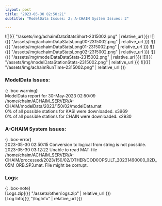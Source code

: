 ```yaml
---
layout: post
title: "2023-05-30 02:50:21"
subtitle: "ModelData Issues: 2; A-CHAIM System Issues: 2"

---
```


![]({{ "/assets/img/achaimDataStatsShort-2315002.png" | relative_url }})
![]({{ "/assets/img/achaimDataStatsLong00-2315002.png" | relative_url }})
![]({{ "/assets/img/achaimDataStatsLong01-2315002.png" | relative_url }})
![]({{ "/assets/img/achaimDataStatsLong02-2315002.png" | relative_url }})
![]({{ "/assets/img/modelDataDataStats-2315002.png" | relative_url }})
![]({{ "/assets/img/modelDataStationStats-2315002.png" | relative_url }})
![]({{ "/assets/img/achaimRunTime-2315002.png" | relative_url }})


### ModelData Issues:  
  
{: .box-warning}  
 ModelData report for 30-May-2023 02:50:09   
 /home/chaim/ACHAIM_SERVER/A-CHAIM/modelData/2023/150/02/modelData.mat   
 0% of all possible stations for KASI were downloaded. x3969   
 0% of all possible stations for CHAIN were downloaded. x2930   
  
### A-CHAIM System Issues:  
  
{: .box-error}  
2023-05-30 02:50:15 Conversion to logical from string is not possible.  
2023-05-30 03:12:22 Unable to read MAT-file /home/chaim/ACHAIM_SERVER/A-CHAIM/processed/2023/150/02/OTHER/COD0OPSULT_20231490000_02D_05M_ORB.SP3.mat. File might be corrupt.  

### Logs:  
  
{: .box-note}  
[Logs.zip]({{ "/assets/other/logs.zip" | relative_url }})  
[Log Info]({{ "/logInfo" | relative_url }})  
